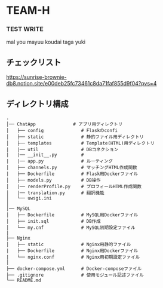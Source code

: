 # TEAM-H

### TEST WRITE

mal
you
mayuu
koudai
taga
yuki


## チェックリスト
https://sunrise-brownie-db8.notion.site/e00deb25fc73461c8da71faf855d9f04?pvs=4


## ディレクトリ構成
```
.
│── ChatApp              # アプリ用ディレクトリ
│   ├── config              # Flaskのconfi
│   ├── static              # 静的ファイル用ディレクトリ
│   ├── templates           # Template(HTML)用ディレクトリ
|   |── util                # DBコネクション
|   |── __init__.py         #
|   |── app.py              # ルーティング
│   ├── channels.py         # マッチングHTML作成関数
|   ├── Dockerfile          # Flask用Dockerファイル
│   ├── models.py           # DB操作
│   |── renderProfile.py    # プロフィールHTML作成関数
│   |── translation.py      # 翻訳機能
│   └── uwsgi.ini
│
│── MySQL
│   ├── Dockerfile          # MySQL用Dockerファイル
│   ├── init.sql            # DB作成
│   └── my.cnf              # MySQL初期設定ファイル
|
├── Nginx
│   ├── static              # Nginx用静的ファイル
|   ├── Dockerfile          # Nginx用Dockerファイル
|   └── nginx.conf          # Nginx用初期設定ファイル
│
├── docker-compose.yml      # Docker-composeファイル
├── .gitignore              # 使用モジュール記述ファイル
└── README.md

```
